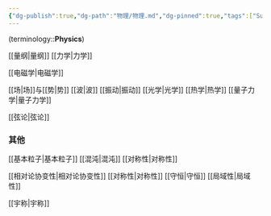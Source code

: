 ```yaml
---
{"dg-publish":true,"dg-path":"物理/物理.md","dg-pinned":true,"tags":["Subject"],"permalink":"/物理/物理/","pinned":true,"dgPassFrontmatter":true,"noteIcon":"","created":"2024-08-29T21:53:37.649+08:00","updated":"2025-05-01T18:08:40.651+08:00"}
---
```



(terminology::**Physics**)

[[量纲\|量纲]]
[[力学\|力学]]

[[电磁学\|电磁学]]

[[场\|场]]与[[势\|势]]
[[波\|波]]
[[振动\|振动]]
[[光学\|光学]]
[[热学\|热学]]
[[量子力学\|量子力学]]

[[弦论\|弦论]]
### 其他
[[基本粒子\|基本粒子]]
[[混沌\|混沌]]
[[对称性\|对称性]]

[[相对论协变性\|相对论协变性]]
[[对称性\|对称性]]
[[守恒\|守恒]]
[[局域性\|局域性]]


[[宇称\|宇称]]